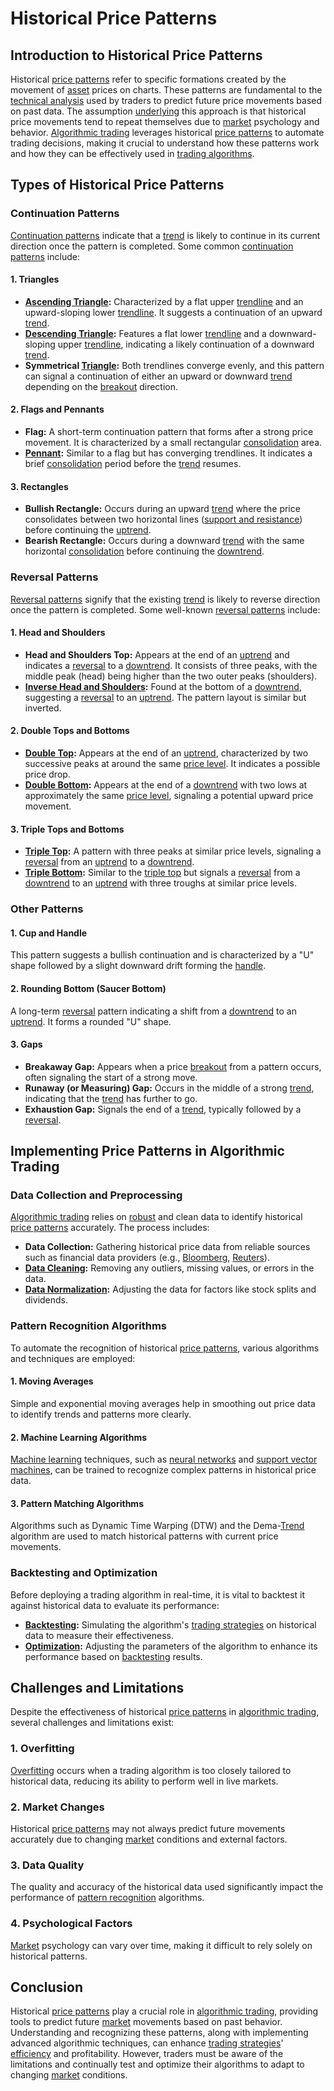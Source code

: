 # Historical Price Patterns

## Introduction to Historical Price Patterns

Historical [price patterns](../p/price_patterns.md) refer to specific formations created by the movement of [asset](../a/asset.md) prices on charts. These patterns are fundamental to the [technical analysis](../t/technical_analysis.md) used by traders to predict future price movements based on past data. The assumption [underlying](../u/underlying.md) this approach is that historical price movements tend to repeat themselves due to [market](../m/market.md) psychology and behavior. [Algorithmic trading](../a/algorithmic_trading.md) leverages historical [price patterns](../p/price_patterns.md) to automate trading decisions, making it crucial to understand how these patterns work and how they can be effectively used in [trading algorithms](../t/trading_algorithms.md).

## Types of Historical Price Patterns

### Continuation Patterns

[Continuation patterns](../c/continuation_patterns.md) indicate that a [trend](../t/trend.md) is likely to continue in its current direction once the pattern is completed. Some common [continuation patterns](../c/continuation_patterns.md) include:

#### 1. Triangles

- **[Ascending Triangle](../a/ascending_triangle.md):** Characterized by a flat upper [trendline](../t/trendline.md) and an upward-sloping lower [trendline](../t/trendline.md). It suggests a continuation of an upward [trend](../t/trend.md).
- **[Descending Triangle](../d/descending_triangle.md):** Features a flat lower [trendline](../t/trendline.md) and a downward-sloping upper [trendline](../t/trendline.md), indicating a likely continuation of a downward [trend](../t/trend.md).
- **Symmetrical [Triangle](../t/triangle.md):** Both trendlines converge evenly, and this pattern can signal a continuation of either an upward or downward [trend](../t/trend.md) depending on the [breakout](../b/breakout.md) direction.

#### 2. Flags and Pennants

- **Flag:** A short-term continuation pattern that forms after a strong price movement. It is characterized by a small rectangular [consolidation](../c/consolidation.md) area.
- **[Pennant](../p/pennant.md):** Similar to a flag but has converging trendlines. It indicates a brief [consolidation](../c/consolidation.md) period before the [trend](../t/trend.md) resumes.

#### 3. Rectangles

- **Bullish Rectangle:** Occurs during an upward [trend](../t/trend.md) where the price consolidates between two horizontal lines ([support and resistance](../s/support_and_resistance.md)) before continuing the [uptrend](../u/uptrend.md).
- **Bearish Rectangle:** Occurs during a downward [trend](../t/trend.md) with the same horizontal [consolidation](../c/consolidation.md) before continuing the [downtrend](../d/downtrend.md).

### Reversal Patterns

[Reversal patterns](../r/reversal_patterns.md) signify that the existing [trend](../t/trend.md) is likely to reverse direction once the pattern is completed. Some well-known [reversal patterns](../r/reversal_patterns.md) include:

#### 1. Head and Shoulders

- **Head and Shoulders Top:** Appears at the end of an [uptrend](../u/uptrend.md) and indicates a [reversal](../r/reversal.md) to a [downtrend](../d/downtrend.md). It consists of three peaks, with the middle peak (head) being higher than the two outer peaks (shoulders).
- **[Inverse Head and Shoulders](../i/inverse_head_and_shoulders.md):** Found at the bottom of a [downtrend](../d/downtrend.md), suggesting a [reversal](../r/reversal.md) to an [uptrend](../u/uptrend.md). The pattern layout is similar but inverted.

#### 2. Double Tops and Bottoms

- **[Double Top](../d/double_top.md):** Appears at the end of an [uptrend](../u/uptrend.md), characterized by two successive peaks at around the same [price level](../p/price_level.md). It indicates a possible price drop.
- **[Double Bottom](../d/double_bottom.md):** Appears at the end of a [downtrend](../d/downtrend.md) with two lows at approximately the same [price level](../p/price_level.md), signaling a potential upward price movement.

#### 3. Triple Tops and Bottoms

- **[Triple Top](../t/triple_top.md):** A pattern with three peaks at similar price levels, signaling a [reversal](../r/reversal.md) from an [uptrend](../u/uptrend.md) to a [downtrend](../d/downtrend.md).
- **[Triple Bottom](../t/triple_bottom.md):** Similar to the [triple top](../t/triple_top.md) but signals a [reversal](../r/reversal.md) from a [downtrend](../d/downtrend.md) to an [uptrend](../u/uptrend.md) with three troughs at similar price levels.

### Other Patterns

#### 1. Cup and Handle

This pattern suggests a bullish continuation and is characterized by a "U" shape followed by a slight downward drift forming the [handle](../h/handle.md).

#### 2. Rounding Bottom (Saucer Bottom)

A long-term [reversal](../r/reversal.md) pattern indicating a shift from a [downtrend](../d/downtrend.md) to an [uptrend](../u/uptrend.md). It forms a rounded "U" shape.

#### 3. Gaps

- **Breakaway Gap:** Appears when a price [breakout](../b/breakout.md) from a pattern occurs, often signaling the start of a strong move.
- **Runaway (or Measuring) Gap:** Occurs in the middle of a strong [trend](../t/trend.md), indicating that the [trend](../t/trend.md) has further to go.
- **Exhaustion Gap:** Signals the end of a [trend](../t/trend.md), typically followed by a [reversal](../r/reversal.md).

## Implementing Price Patterns in Algorithmic Trading

### Data Collection and Preprocessing

[Algorithmic trading](../a/algorithmic_trading.md) relies on [robust](../r/robust.md) and clean data to identify historical [price patterns](../p/price_patterns.md) accurately. The process includes:

- **Data Collection:** Gathering historical price data from reliable sources such as financial data providers (e.g., [Bloomberg](../b/bloomberg.md), [Reuters](../r/reuters.md)).
- **[Data Cleaning](../d/data_cleaning.md):** Removing any outliers, missing values, or errors in the data.
- **[Data Normalization](../d/data_normalization.md):** Adjusting the data for factors like stock splits and dividends.

### Pattern Recognition Algorithms

To automate the recognition of historical [price patterns](../p/price_patterns.md), various algorithms and techniques are employed:

#### 1. Moving Averages

Simple and exponential moving averages help in smoothing out price data to identify trends and patterns more clearly.

#### 2. Machine Learning Algorithms

[Machine learning](../m/machine_learning.md) techniques, such as [neural networks](../n/neural_networks_in_trading.md) and [support vector machines](../s/support_vector_machines_in_trading.md), can be trained to recognize complex patterns in historical price data.

#### 3. Pattern Matching Algorithms

Algorithms such as Dynamic Time Warping (DTW) and the Dema-[Trend](../t/trend.md) algorithm are used to match historical patterns with current price movements.

### Backtesting and Optimization

Before deploying a trading algorithm in real-time, it is vital to backtest it against historical data to evaluate its performance:

- **[Backtesting](../b/backtesting.md):** Simulating the algorithm's [trading strategies](../t/trading_strategies.md) on historical data to measure their effectiveness.
- **[Optimization](../o/optimization.md):** Adjusting the parameters of the algorithm to enhance its performance based on [backtesting](../b/backtesting.md) results.

## Challenges and Limitations

Despite the effectiveness of historical [price patterns](../p/price_patterns.md) in [algorithmic trading](../a/algorithmic_trading.md), several challenges and limitations exist:

### 1. Overfitting

[Overfitting](../o/overfitting.md) occurs when a trading algorithm is too closely tailored to historical data, reducing its ability to perform well in live markets. 

### 2. Market Changes

Historical [price patterns](../p/price_patterns.md) may not always predict future movements accurately due to changing [market](../m/market.md) conditions and external factors.

### 3. Data Quality

The quality and accuracy of the historical data used significantly impact the performance of [pattern recognition](../p/pattern_recognition.md) algorithms.

### 4. Psychological Factors

[Market](../m/market.md) psychology can vary over time, making it difficult to rely solely on historical patterns.

## Conclusion

Historical [price patterns](../p/price_patterns.md) play a crucial role in [algorithmic trading](../a/algorithmic_trading.md), providing tools to predict future [market](../m/market.md) movements based on past behavior. Understanding and recognizing these patterns, along with implementing advanced algorithmic techniques, can enhance [trading strategies](../t/trading_strategies.md)' [efficiency](../e/efficiency.md) and profitability. However, traders must be aware of the limitations and continually test and optimize their algorithms to adapt to changing [market](../m/market.md) conditions.
